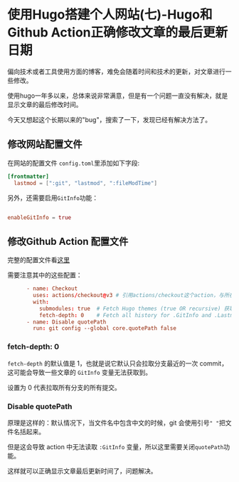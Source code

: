 # 使用Hugo搭建个人网站(七)-Hugo和Github Action正确修改文章的最后更新日期

偏向技术或者工具使用方面的博客，难免会随着时间和技术的更新，对文章进行一些修改。

使用hugo一年多以来，总体来说非常满意，但是有一个问题一直没有解决，就是显示文章的最后修改时间。

今天又想起这个长期以来的"bug"，搜索了一下，发现已经有解决方法了。

## 修改网站配置文件

在网站的配置文件 `config.toml`里添加如下字段:

``` toml
[frontmatter]
  lastmod = [":git", "lastmod", ":fileModTime"]
```

另外，还需要启用`GitInfo`功能：

```toml

enableGitInfo = true
```

## 修改Github Action 配置文件

完整的配置文件看[这里](https://dnwzlx.com/posts/95a48970/#%E7%BD%91%E7%AB%99%E8%AE%BE%E7%BD%AE)

需要注意其中的这些配置：

```toml
      - name: Checkout
        uses: actions/checkout@v3 # 引用actions/checkout这个action，与所在的github仓库同名
        with:
          submodules: true  # Fetch Hugo themes (true OR recursive) 获取submodule主题
          fetch-depth: 0    # Fetch all history for .GitInfo and .Lastmod
      - name: Disable quotePath
        run: git config --global core.quotePath false
```

### fetch-depth: 0

`fetch-depth` 的默认值是 1，也就是说它默认只会拉取分支最近的一次 commit，这可能会导致一些文章的 `GitInfo` 变量无法获取到。

设置为 0 代表拉取所有分支的所有提交。

### Disable quotePath

原理是这样的：默认情况下，当文件名中包含中文的时候，git 会使用引号`" "`把文件名括起来。

但是这会导致 action 中无法读取 `:GitInfo` 变量，所以这里需要关闭`quotePath`功能。

这样就可以正确显示文章最后更新时间了，问题解决。

